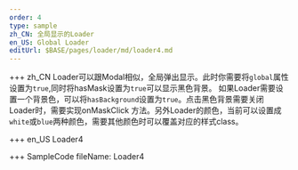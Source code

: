 ```yaml
--- 
order: 4
type: sample
zh_CN: 全局显示的Loader
en_US: Global Loader
editUrl: $BASE/pages/loader/md/loader4.md
---
```


+++ zh_CN
 Loader可以跟Modal相似，全局弹出显示。此时你需要将<Code>global</Code>属性设置为<Code>true</Code>,同时将hasMask设置为<Code>true</Code>可以显示黑色背景。
如果Loader需要设置一个背景色，可以将<Code>hasBackground</Code>设置为<Code>true</Code>。点击黑色背景需要关闭Loader时，需要实现onMaskClick
方法。另外Loader的颜色，当前可以设置成<Code>white</Code>或<Code>blue</Code>两种颜色，需要其他颜色时可以覆盖对应的样式class。

+++ en_US
Loader4

+++ SampleCode
fileName: Loader4
